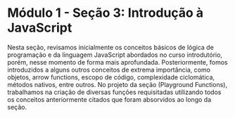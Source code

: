 # Módulo 1 - Seção 3: Introdução à JavaScript

Nesta seção, revisamos inicialmente os conceitos básicos de lógica de programação e da linguagem JavaScript abordados no curso introdutório, porém, nesse momento de forma mais aprofundada. Posteriormente, fomos introduzidos a alguns outros conceitos de extrema importância, como objetos, arrow functions, escopo de código, complexidade ciclomática, métodos nativos, entre outros. No projeto da seção (Playground Functions), trabalhamos na criação de diversas funções requisitadas utilizando todos os conceitos anteriormente citados que foram absorvidos ao longo da seção.